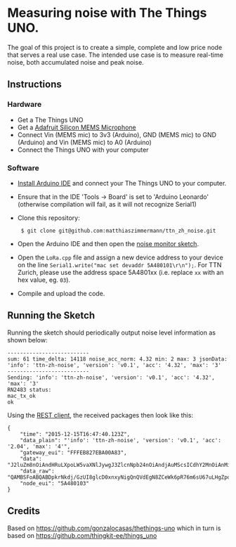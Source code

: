 # Measuring noise with The Things UNO.

The goal of this project is to create a simple, complete and low price node that serves a real use case. The intended use case is to measure real-time noise, both accumulated noise and peak noise. 

## Instructions

### Hardware
 * Get a The Things UNO
 * Get a [Adafruit Silicon MEMS Microphone](https://www.adafruit.com/products/2716)
 * Connect Vin (MEMS mic) to 3v3 (Arduino), GND (MEMS mic) to GND (Arduino) and Vin (MEMS mic) to A0 (Arduino)
 * Connect the Things UNO with your computer

### Software
 * [Install Arduino IDE](https://www.arduino.cc/en/Main/Software) and connect your The Things UNO to your computer.
 * Ensure that in the IDE 'Tools -> Board' is set to 'Arduino Leonardo' (otherwise compilation will fail, as it will not recognize Serial1)
 * Clone this repository:

        $ git clone git@github.com:matthiaszimmermann/ttn_zh_noise.git

 * Open the Arduino IDE and then open the [noise monitor sketch](noise_monitor/noise_monitor.ino).
 * Open the `LoRa.cpp` file and assign a new device address to your device on the line `Serial1.write("mac set devaddr 5A480101\r\n");`. For TTN Zurich, please use the address space 5A4801xx (i.e. replace `xx` with an hex value, eg. `03`).
 * Compile and upload the code.

## Running the Sketch

Running the sketch should periodically output noise level information as shown below:
```
--------------------------
sum: 61 time_delta: 14118 noise_acc_norm: 4.32 min: 2 max: 3 jsonData: 'info': 'ttn-zh-noise', 'version': 'v0.1', 'acc': '4.32', 'max': '3'
--------------------------
Sending: 'info': 'ttn-zh-noise', 'version': 'v0.1', 'acc': '4.32', 'max': '3'
RN2483 status:
mac_tx_ok
ok
```

Using the [REST client](http://thethingsnetwork.org/api/v0/nodes/5A480103/), the received packages then look like this:

```
{
    "time": "2015-12-15T16:47:40.123Z",
    "data_plain": "'info': 'ttn-zh-noise', 'version': 'v0.1', 'acc': '2.04', 'max': '4'",
    "gateway_eui": "FFFEB827EBA00A83",
    "data": "J2luZm8nOiAndHRuLXpoLW5vaXNlJywgJ3ZlcnNpb24nOiAndjAuMScsICdhY2MnOiAnMi4wNCcsICdtYXgnOiAnNCc=",
    "data_raw": "QAMBSFoABQABDpkrNkdj/GzUI8glcD0xnxyNigQnQVdEgN8ZCeWk6pR76m6sU67uLHgZpoUJbpU1O19KOCIFOAF3O2m+EynMab09mDcwZKAf",
    "node_eui": "5A480103"
}
```

## Credits
Based on https://github.com/gonzalocasas/thethings-uno which in turn is based on https://github.com/thingkit-ee/things_uno
